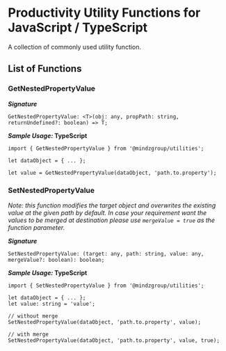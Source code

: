 # Productivity Utility Functions for JavaScript / TypeScript
A collection of commonly used utility function.

## List of Functions
### GetNestedPropertyValue
**_Signature_**
```TS
GetNestedPropertyValue: <T>(obj: any, propPath: string, returnUndefined?: boolean) => T;
```
**_Sample Usage:_ TypeScript**
```TS
import { GetNestedPropertyValue } from '@mindzgroup/utilities';

let dataObject = { ... };

let value = GetNestedPropertyValue(dataObject, 'path.to.property');
```
### SetNestedPropertyValue
_Note: this function modifies the target object and overwrites the existing value at the given path by default. In case your requirement want the values to be merged at destination please use `mergeValue = true` as the function parameter._

**_Signature_**
```TS
SetNestedPropertyValue: (target: any, path: string, value: any, mergeValue?: boolean): boolean;
```
**_Sample Usage:_ TypeScript**
```TS
import { SetNestedPropertyValue } from '@mindzgroup/utilities';

let dataObject = { ... };
let value: string = 'value';

// without merge
SetNestedPropertyValue(dataObject, 'path.to.property', value);

// with merge
SetNestedPropertyValue(dataObject, 'path.to.property', value, true);
```